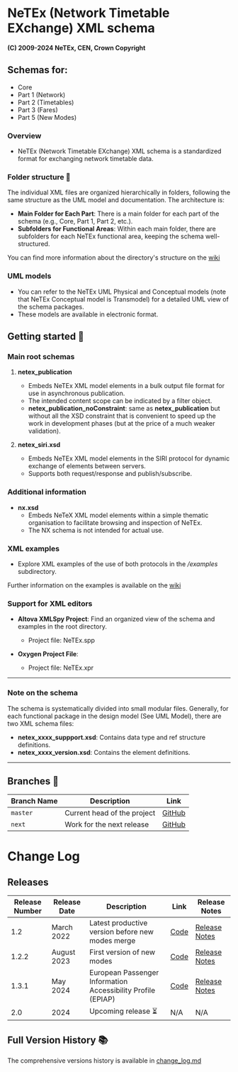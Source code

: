 # NeTEx (Network Timetable EXchange) XML schema
**(C) 2009-2024 NeTEx, CEN, Crown Copyright**

## Schemas for:

- Core
- Part 1 (Network)
- Part 2 (Timetables)
- Part 3 (Fares)
- Part 5 (New Modes)

### Overview

- NeTEx (Network Timetable EXchange) XML schema is a standardized format for exchanging network timetable data.

### Folder structure 📁

The individual XML files are organized hierarchically in folders, following the same structure as the UML model and documentation. The architecture is: 

- **Main Folder for Each Part**: There is a main folder for each part of the schema (e.g., Core, Part 1, Part 2, etc.).
- **Subfolders for Functional Areas**: Within each main folder, there are subfolders for each NeTEx functional area, keeping the schema well-structured.

You can find more information about the directory's structure on the [wiki](https://github.com/ITxPT/NeTEx/wiki/Structure-And-Compatibility#netex-directory-structure)
### UML models

- You can refer to the NeTEx UML Physical and Conceptual models (note that NeTEx Conceptual model is Transmodel) for a detailed UML view of the schema packages.
- These models are available in electronic format.
  
## Getting started 🚀

### Main root schemas

1. **netex_publication**
   - Embeds NeTEx XML model elements in a bulk output file format for use in asynchronous publication.
   - The intended content scope can be indicated by a filter object.
   -  **netex_publication_noConstraint**: same as **netex_publication** but without all the XSD constraint that is convenient to speed up the work in development phases (but at the price of a much weaker validation).

2. **netex_siri.xsd**
   - Embeds NeTEx XML model elements in the SIRI protocol for dynamic exchange of elements between servers.
   - Supports both request/response and publish/subscribe.

### Additional information

- **nx.xsd**
   - Embeds NeTeX XML model elements within a simple thematic organisation to facilitate browsing and inspection of NeTEx.
   - The NX schema is not intended for actual use.

### XML examples

- Explore XML examples of the use of both protocols in the */examples* subdirectory.

Further information on the examples is available on the [wiki](https://github.com/ITxPT/NeTEx/wiki/Using-NeTEx#how-to-use-example-files)
### Support for XML editors

- **Altova XMLSpy Project**: Find an organized view of the schema and examples in the root directory.
   - Project file: NeTEx.spp

- **Oxygen Project File**: 
   - Project file: NeTEx.xpr

----

### Note on the schema

The schema is systematically divided into small modular files. Generally, for each functional package in the design model (See UML Model), there are two XML schema files:

- **netex_xxxx_suppport.xsd**: Contains data type and ref structure definitions.
- **netex_xxxx_version.xsd**: Contains the element definitions.

----
## Branches  🌿

| Branch Name | Description                                             | Link                                            |
| ----------- | ------------------------------------------------------- | ----------------------------------------------- |
| `master`    | Current head of the project                            | [GitHub](https://github.com/NeTEx-CEN/NeTEx)    |
| `next`      | Work for the next release                              | [GitHub](https://github.com/NeTEx-CEN/NeTEx/tree/next) |

# Change Log
## Releases
| Release Number | Release Date  | Description                                    | Link | Release Notes                                                                                   |
| -------------- | ------------- | ---------------------------------------------- | ------------- | ----------------------------------------------------------------------------------------------- |
| 1.2            | March 2022    | Latest productive version before new modes merge | [Code](https://github.com/NeTEx-CEN/NeTEx/releases/tag/v1.2) | [Release Notes](https://github.com/NeTEx-CEN/NeTEx/blob/v1.2/README.md) |
| 1.2.2          | August 2023   | First version of new modes                     | [Code](https://github.com/NeTEx-CEN/NeTEx/releases/tag/v1.2.2)  | [Release Notes](https://github.com/NeTEx-CEN/NeTEx/blob/v1.2.2/README.md)       |
| 1.3.1          | May 2024      | European Passenger Information Accessibility Profile (EPIAP) | [Code](https://github.com/NeTEx-CEN/NeTEx/releases/tag/v1.3.1) | [Release Notes](https://github.com/NeTEx-CEN/NeTEx/blob/v1.3.1/README.md) |
| 2.0          | 2024     | Upcoming release   ⏳                            | N/A  | N/A                                                                                             |
## Full Version History 📚
The comprehensive versions history is available in [change_log.md](https://github.com/ITxPT/NeTEx/blob/NeTEx/change_log.md)
